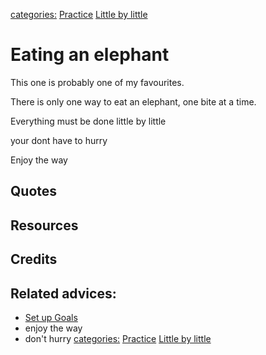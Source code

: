 [categories:](categories/index.md) [Practice](../categories/Practice.md) [Little by little](../categories/Little%20by%20little.md)
# Eating an elephant

This one is probably one of my favourites.

There is only one way to eat an elephant, one bite at a time.

Everything must be done little by little

your dont have to hurry

Enjoy the way

## Quotes

## Resources

## Credits

## Related advices:

- [Set up Goals](../Set%20up%20Goals)
- enjoy the way
- don't hurry
[categories:](categories/index.md) [Practice](../categories/Practice.md) [Little by little](../categories/Little%20by%20little.md)